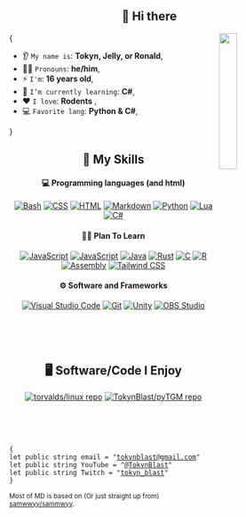 <h2 align="center">👋 Hi there</h2>


<img align='right' src='images/NUXtocat.gif' width='25%'>  

{  

* 👂 `My name is`: **Tokyn, Jelly, or Ronald**,
* 👱‍♂️ `Pronouns`: **he/him**,
* ⚡ `I'm`: **16 years old**,
* 🌱 `I’m currently learning`: **C#**,
* ❤️ `I love`: **Rodents**  ,
* 💻 `Favorite lang`: **Python & C#**,

}

<h2 align="center">🌱 My Skills</h2>

<h4 align="center">💻 Programming languages (and html)</h4>

<p align="center">
<a href="#"><img alt="Bash" src="https://img.shields.io/badge/Bash-121011.svg?logo=gnu-bash&logoColor=white"></a>
<a href="https://github.com/search?q=user%3ATokynBlast+language%3Acss&type=code"><img alt="CSS" src="https://img.shields.io/badge/CSS-1572B6.svg?logo=css3&logoColor=white"></a>
<a href="https://github.com/search?q=user%3ATokynBlast+language%3AHTML+&type=repositories"><img alt="HTML" src="https://img.shields.io/badge/HTML-E34F26.svg?logo=html5&logoColor=white"></a>
<a href="https://github.com/search?q=user%3ATokynBlast+language%3Amarkdown&type=code"><img alt="Markdown" src="https://img.shields.io/badge/Markdown-000000.svg?logo=markdown&logoColor=white"></a>
<a href="https://github.com/search?q=user%3ATokynBlast+language%3Apython&type=code"><img alt="Python" src="https://img.shields.io/badge/Python-14354C.svg?logo=python&logoColor=white"></a>
<a href="#"><img alt="Lua" src="https://img.shields.io/badge/Lua-2C2D72?logo=lua&logoColor=white"></a>
<a href="https://github.com/search?q=user%3ATokynBlast+language%3AC%23+&type=repositories"><img alt="C#" src="https://custom-icon-badges.demolab.com/badge/C%23-68217A.svg?logo=cs2&logoColor=white"></a>

</p>

<h4 align="center">🧑‍🏫 Plan To Learn</h4>
<p align="center">
<a href="#"><img alt="JavaScript" src="https://img.shields.io/badge/JavaScript-F7DF1E.svg?logo=javascript&logoColor=black"></a>
<a href="https://github.com/search?q=user%3ATokynBlast+language%3Acpp&type=code"><img alt="JavaScript" src="https://img.shields.io/badge/-C++-blue?logo=cplusplus"></a>
<a href="#"><img alt="Java" src="https://custom-icon-badges.demolab.com/badge/Java-007396.svg?logo=java&logoColor=white"></a>
<a href="#"><img alt="Rust" src="https://shields.io/badge/-Rust-orange?style=flat&logo=rust"></a>
<a href="#"><img alt="C" src="https://shields.io/badge/-C-3776AB?style=flat&logo=C"></a>
<a href="#"><img alt="R" src="https://shields.io/badge/-R-3776AB?style=flat&logo=R"></a>
<a href="#"><img alt="Assembly" src="https://img.shields.io/badge/-Assembly-000?&logo=assemblyscript"></a>
<a href="#"><img alt="Tailwind CSS" src="https://img.shields.io/badge/Tailwind_CSS-grey?logo=tailwind-css&logoColor=38B2AC"></a>
</p>

<h4 align="center">⚙ Software and Frameworks</h4>

<p align="center">
<a href="#"><img alt="Visual Studio Code" src="https://img.shields.io/badge/Visual%20Studio%20Code-0078d7.svg?logo=visual-studio-code&logoColor=white"></a>
<a href="#"><img alt="Git" src="https://img.shields.io/badge/Git-F05033.svg?logo=git&logoColor=white"></a>
<a href="#"><img alt="Unity" src="https://img.shields.io/badge/Unity-000000.svg?logo=unity&logoColor=white"></a>
<a href="#"><img alt="OBS Studio" src="https://img.shields.io/badge/-OBS-302E31?logo=obs-studio&logoColor=white"></a>
</p>
<br><br><br>
<h2 align="center">🖥️ Software/Code I Enjoy</h2>

<p align="center">
<a href="https://github.com/torvalds/linux"><img alt="torvalds/linux repo" src="https://img.shields.io/badge/torvalds-linux-blue"></a>
<a href="https://github.com/TokynBlast/pyTGM"><img alt="TokynBlast/pyTGM repo" src="https://img.shields.io/badge/TokynBlast-pyTGM-blue"></a>
</p>

<br><br><br>

<pre><code>{
let public string email = "<a href='mailto:tokynblast@gmail.com'>tokynblast@gmail.com</a>"  
let public string YouTube = "<a href='https://youtube.com/@Tokyn-Blast'>@TokynBlast</a>"  
let public string Twitch = "<a href='http://twitch.com/tokyn_blast'>tokyn_blast</a>"
}</code></pre>

<sub>Most of MD is based on (Or just straight up from) [samwwyy/sammwyy](https://github.com/sammwyy/sammwyy).</sub>
